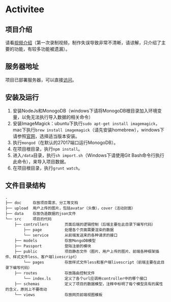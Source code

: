 # Activitee

## 项目介绍
请看[视频介绍](http://v.youku.com/v_show/id_XMTI2NzYxNjcyOA==.html?qq-pf-to=pcqq.c2c)（第一次录制视频，制作失误导致非常不清晰，请谅解，只介绍了主要的功能，有较多功能被遗漏）。

## 服务器地址
项目已部署服务器，可以直接[访问](http://120.24.211.137:5000/)。

## 安装及运行
1. 安装NodeJs和MonogoDB（windows下请将MonogoDB根目录加入环境变量，以免无法执行导入数据的相关命令）
2. 安装ImageMagick：ubuntu下执行`sudo apt-get install imagemagick`，mac下执行`brew install imagemagick`（请先安装homebrew），windows下请参照[官网](http://www.imagemagick.org/script/binary-releases.php#windows)，选择适当版本安装。
3. 执行`mongod`（在默认的27017端口运行MonogoDB）。
4. 在项目根目录，执行`npm install`。
5. 进入`/data`目录，执行`sh import.sh`（Windows下请使用Git Bash命令行执行此命令），来导入项目数据。
6. 在项目根目录，执行`grunt watch`。

## 文件目录结构
```
.
├── doc     存放项目需求、分工等文档
├── upload  用户上传的图片，包括avatar（头像），cover（活动封面）
├── data    存放伪造数据的json文件
└── src     项目的代码
    ├── controllers       页面后端的逻辑控制（后端主要在此目录下编写代码）
        ├── page          处理各个页面需要渲染的数据
        └── service       从前端发送来的各种请求的接口
    ├── models            存放MongoDB模型
    ├── Passport          登陆注册的模块
    ├── public            项目静态文件（图片、用户上传的图片、前端各种框架插件、样式文件less、客户端livescript）
        └── pages         存放样式文件less和客户端livescript（前端主要在此目录下编写代码）
    ├── routes            存放路由控制文件
        └── index.ls      定义了各个url应调用controller中的哪个接口
    ├── schemas           定义了项目的数据模型，注释中标明了每个模型具有的属性的含义，原则上不要改动
    └── views             存放网页前端视图模板
    
```

